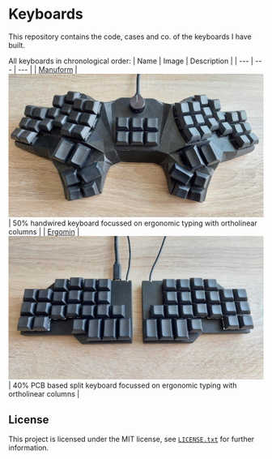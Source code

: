 # Keyboards
This repository contains the code, cases and co. of the keyboards I have built.

All keyboards in chronological order: 
| Name                  | Image                                        | Description                                                                        |
| ---                   | ---                                          | ---                                                                                |
| [Manuform](manuform/) | ![Manuform image](manuform/img/manuform.jpg) | 50% handwired keyboard focussed on ergonomic typing with ortholinear columns       |
| [Ergomin](ergomin/)   | ![Ergomin image](ergomin/img/ergomin.jpg)    | 40% PCB based split keyboard focussed on ergonomic typing with ortholinear columns |

## License
This project is licensed under the MIT license, see [`LICENSE.txt`](LICENSE.txt) for further information.
